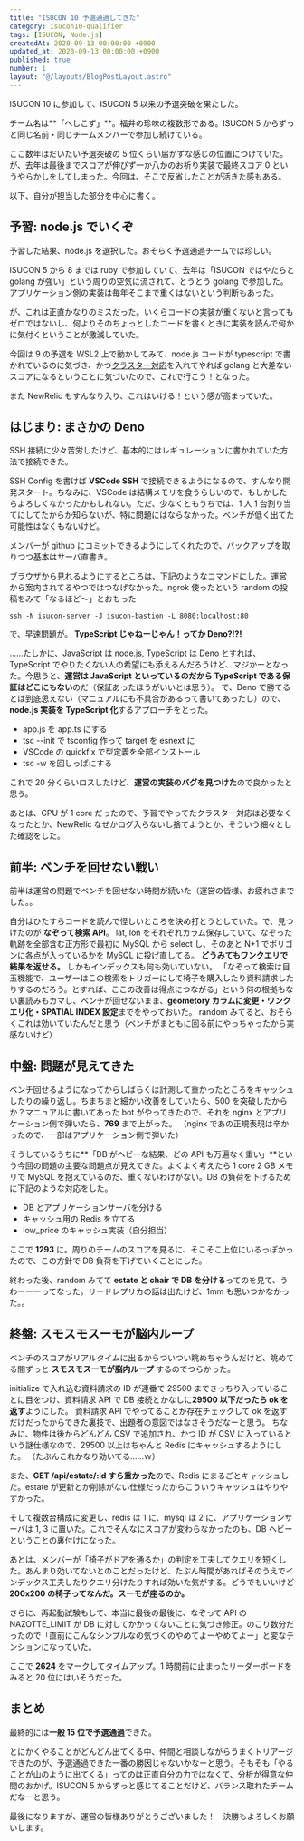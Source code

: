 ```yaml
---
title: "ISUCON 10 予選通過してきた"
category: isucon10-qualifier
tags: [ISUCON, Node.js]
createdAt: 2020-09-13 00:00:00 +0900
updated_at: 2020-09-13 00:00:00 +0900
published: true
number: 1
layout: "@/layouts/BlogPostLayout.astro"
---
```


ISUCON 10 に参加して、ISUCON 5 以来の予選突破を果たした。

チーム名は**「へしこず」**。福井の珍味の複数形である。ISUCON 5 からずっと同じ名前・同じチームメンバーで参加し続けている。

ここ数年はだいたい予選突破の 5 位くらい届かずな感じの位置につけていた。が、去年は最後までスコアが伸びず一か八かのお祈り実装で最終スコア 0 というやらかしをしてしまった。今回は、そこで反省したことが活きた感もある。

以下、自分が担当した部分を中心に書く。

## 予習: node.js でいくぞ

予習した結果、node.js を選択した。おそらく予選通過チームでは珍しい。

ISUCON 5 から 8 までは ruby で参加していて、去年は「ISUCON ではやたらと golang が強い」という周りの空気に流されて、とうとう golang で参加した。アプリケーション側の実装は毎年そこまで重くはないという判断もあった。

が、これは正直かなりのミスだった。いくらコードの実装が重くないと言ってもゼロではないし、何よりそのちょっとしたコードを書くときに実装を読んで何かに気付くということが激減していた。

今回は 9 の予選を WSL2 上で動かしてみて、node.js コードが typescript で書かれているのに気づき、かつ[クラスター対応](https://gist.github.com/thearegee/3eea038b9f0c5e94de73f3c3482fa732)を入れてやれば golang と大差ないスコアになるということに気づいたので、これで行こう！となった。

また NewRelic もすんなり入り、これはいける！という感が高まっていた。

## はじまり: まさかの Deno

SSH 接続に少々苦労したけど、基本的にはレギュレーションに書かれていた方法で接続できた。

SSH Config を書けば **VSCode SSH** で接続できるようになるので、すんなり開発スタート。ちなみに、VSCode は結構メモリを食うらしいので、もしかしたらよろしくなかったかもしれない。ただ、少なくともうちでは、1 人 1 台割り当てにしてたからか知らないが、特に問題にはならなかった。ベンチが低く出てた可能性はなくもないけど。

メンバーが github にコミットできるようにしてくれたので、バックアップを取りつつ基本はサーバ直書き。

ブラウザから見れるようにするところは、下記のようなコマンドにした。運営から案内されてるやつではつなげなかった。ngrok 使ったという random の投稿をみて「なるほど～」とおもった

```shell
ssh -N isucon-server -J isucon-bastion -L 8080:localhost:80
```

で、早速問題が。 **TypeScript じゃねーじゃん！ってか Deno?!?!**

……たしかに、JavaScript は node.js, TypeScript は Deno とすれば、TypeScript でやりたくない人の希望にも添えるんだろうけど、マジかーとなった。今思うと、**運営は JavaScript といっているのだから TypeScript である保証はどこにもない**のだ（保証あったほうがいいとは思う）。
で、Deno で勝てるとは到底思えない（マニュアルにも不具合があるって書いてあったし）ので、**node.js 実装を TypeScript 化**するアプローチをとった。

- app.js を app.ts にする
- tsc --init で tsconfig 作って target を esnext に
- VSCode の quickfix で型定義を全部インストール
- tsc -w を回しっぱにする

これで 20 分くらいロスしたけど、**運営の実装のバグを見つけた**ので良かったと思う。

あとは、CPU が 1 core だったので、予習でやってたクラスター対応は必要なくなったとか、NewRelic なぜかログ入らないし捨てようとか、そういう細々とした確認をした。

## 前半: ベンチを回せない戦い

前半は運営の問題でベンチを回せない時間が続いた（運営の皆様、お疲れさまでした。。

自分はひたすらコードを読んで怪しいところを決め打とうとしていた。で、見つけたのが **なぞって検索 API**。 lat, lon をそれぞれカラム保存していて、なぞった軌跡を全部含む正方形で最初に MySQL から select し、そのあと N+1 でポリゴンに各点が入っているかを MySQL に投げ直してる。 **どうみてもワンクエリで結果を返せる。** しかもインデックスも何も効いていない。
「なぞって検索は目玉機能で、ユーザーはこの検索をトリガーにして椅子を購入したり資料請求したりするのだろう。とすれば、ここの改善は得点につながる」という何の根拠もない裏読みもカマし、ベンチが回せないまま、**geometory カラムに変更・ワンクエリ化・SPATIAL INDEX 設定**までをやっておいた。
random みてると、おそらくこれは効いていたんだと思う（ベンチがまともに回る前にやっちゃったから実感ないけど）

## 中盤: 問題が見えてきた

ベンチ回せるようになってからしばらくは計測して重かったところをキャッシュしたりの繰り返し。ちまちまと細かい改善をしていたら、500 を突破したからか？マニュアルに書いてあった bot がやってきたので、それを nginx とアプリケーション側で弾いたら、**769** まで上がった。
（nginx であの正規表現は辛かったので、一部はアプリケーション側で弾いた）

そうしているうちに**「DB がヘビーな結果、どの API も万遍なく重い」**という今回の問題の主要な問題点が見えてきた。よくよく考えたら 1 core 2 GB メモリで MySQL を抱えているのだ、重くないわけがない。DB の負荷を下げるために下記のような対応をした。

- DB とアプリケーションサーバを分ける
- キャッシュ用の Redis を立てる
- low_price のキャッシュ実装（自分担当）

ここで **1293** に。周りのチームのスコアを見るに、そこそこ上位にいるっぽかったので、この方針で DB 負荷を下げていくことにした。

終わった後、random みてて **estate と chair で DB を分ける**ってのを見て、うわーーーってなった。リードレプリカの話は出たけど、1mm も思いつかなかった。。

## 終盤: スモスモスーモが脳内ループ

ベンチのスコアがリアルタイムに出るからついつい眺めちゃうんだけど、眺めてる間ずっと **スモスモスーモが脳内ループ** するのでつらかった。

initialize で入れ込む資料請求の ID が連番で 29500 まできっちり入っていることに目をつけ、資料請求 API で DB 接続とかなしに**29500 以下だったら ok を返す**ようにした。
資料請求 API でやってることが存在チェックして ok を返すだけだったからできた裏技で、出題者の意図ではなさそうだなーと思う。
ちなみに、物件は後からどんどん CSV で追加され、かつ ID が CSV に入っているという謎仕様なので、29500 以上はちゃんと Redis にキャッシュするようにした。
（たぶんこれかなり効いてる……ｗ）

また、**GET /api/estate/:id すら重かった**ので、Redis にまるごとキャッシュした。estate が更新とか削除がない仕様だったからこういうキャッシュはやりやすかった。

そして複数台構成に変更し、redis は 1 に、mysql は 2 に、アプリケーションサーバは 1, 3 に置いた。これでそんなにスコアが変わらなかったのも、DB ヘビーということの裏付けになった。

あとは、メンバーが「椅子がドアを通るか」の判定を工夫してクエリを短くした。あんまり効いてないとのことだったけど、たぶん時間があればそのうえでインデックス工夫したりクエリ分けたりすれば効いた気がする。どうでもいいけど **200x200 の椅子ってなんだ。スーモが座るのか。**

さらに、再起動試験もして、本当に最後の最後に、なぞって API の NAZOTTE_LIMIT が DB に対してかかってないことに気づき修正。のこり数分だったので「直前にこんなシンプルなの気づくのやめてよーやめてよー」と変なテンションになっていた。

ここで **2624** をマークしてタイムアップ。1 時間前に止まったリーダーボードをみると 20 位にはいそうだった。

## まとめ

最終的には**一般 15 位で予選通過**できた。

とにかくやることがどんどん出てくる中、仲間と相談しながらうまくトリアージできたのが、予選通過できた一番の勝因じゃないかなーと思う。そもそも「やることが山のように出てくる」ってのは正直自分の力ではなくて、分析が得意な仲間のおかげ。ISUCON 5 からずっと感じてることだけど、バランス取れたチームだなーと思う。

最後になりますが、運営の皆様ありがとうございました！　決勝もよろしくお願いします。
